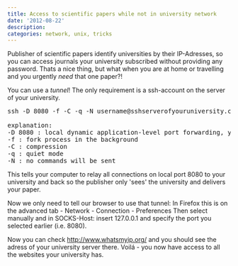 ```yaml
---
title: Access to scientific papers while not in university network
date: '2012-08-22'
description:
categories: network, unix, tricks
---
```


Publisher of scientific papers identify universities by their IP-Adresses, so you can access journals your university subscribed without providing any password. Thats a nice thing, but what when you are at home or travelling and you urgently _need_ that one paper?!

You can use a *tunnel*! The only requirement is a ssh-account on the server of your university.

<pre class="prettyprint">
ssh -D 8080 -f -C -q -N username@sshserverofyouruniversity.com

explanation:
-D 8080 : local dynamic application-level port forwarding, you can choose any non privileged port (above 1023)
-f : fork process in the background
-C : compression
-q : quiet mode
-N : no commands will be sent
</pre>

This tells your computer to relay all connections on local port 8080 to your university and back so the publisher only 'sees' the university and delivers your paper.

Now we only need to tell our browser to use that tunnel:
In Firefox this is  on the advanced tab - Network - Connection - Preferences
Then select manually and in SOCKS-Host: insert 127.0.0.1 and specify the port you selected earlier (i.e. 8080).

Now you can check http://www.whatsmyip.org/ and you should see the adress of your university server there.
Voilá - you now have access to all the websites your university has.
